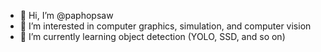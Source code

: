 - 👋 Hi, I’m @paphopsaw
- 👀 I’m interested in computer graphics, simulation, and computer vision
- 🌱 I’m currently learning object detection (YOLO, SSD, and so on)

<!---
paphopsaw/paphopsaw is a ✨ special ✨ repository because its `README.md` (this file) appears on your GitHub profile.
You can click the Preview link to take a look at your changes.
--->
